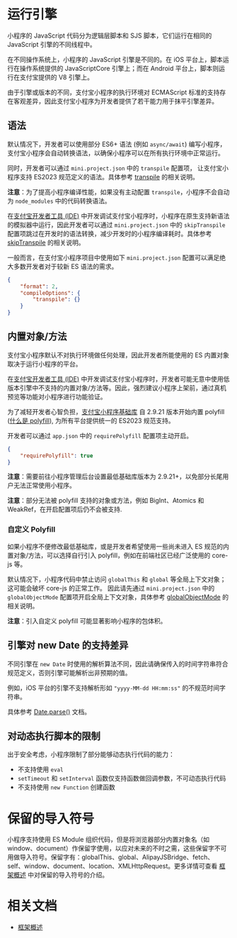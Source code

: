 # 运行引擎

小程序的 JavaScript 代码分为逻辑层脚本和 SJS 脚本，它们运行在相同的 JavaScript 引擎的不同线程中。

在不同操作系统上，小程序的 JavaScript 引擎是不同的。在 iOS 平台上，脚本运行在操作系统提供的 JavaScriptCore 引擎上；而在 Android 平台上，脚本则运行在支付宝提供的 V8 引擎上。

由于引擎或版本的不同，支付宝小程序的执行环境对 ECMAScript 标准的支持存在客观差异，因此支付宝小程序为开发者提供了若干能力用于抹平引擎差异。

## 语法

默认情况下，开发者可以使用部分 ES6+ 语法 (例如 `async/await`) 编写小程序，支付宝小程序会自动转换语法，以确保小程序可以在所有执行环境中正常运行。

同时，开发者可以通过 `mini.project.json` 中的 `transpile` 配置项， 让支付宝小程序支持 ES2023 规范定义的语法。具体参考 [transpile](https://opendocs.alipay.com/mini/03dbc3#transpile) 的相关说明。


**注意**：为了提高小程序编译性能，如果没有主动配置 `transpile`，小程序不会自动为 `node_modules` 中的代码转换语法。

在[支付宝开发者工具 (IDE)](https://opendocs.alipay.com/mini/02bzsm?pathHash=98121aa5) 中开发调试支付宝小程序时，小程序在原生支持新语法的模拟器中运行，因此开发者可以通过 `mini.project.json` 中的 `skipTranspile` 配置项跳过在开发时的语法转换，减少开发时的小程序编译耗时。具体参考 [skipTranspile](https://opendocs.alipay.com/mini/03dbc3#developOptions) 的相关说明。


一般而言，在支付宝小程序项目中使用如下 `mini.project.json` 配置可以满足绝大多数开发者对于较新 ES 语法的需求。

```json
{
    "format": 2,
    "compileOptions": {
        "transpile": {}
    }
}
```


## 内置对象/方法


支付宝小程序默认不对执行环境做任何处理，因此开发者所能使用的 ES 内置对象取决于运行小程序的平台。


在[支付宝开发者工具 (IDE)](https://opendocs.alipay.com/mini/02bzsm?pathHash=98121aa5) 中开发调试支付宝小程序时，开发者可能无意中使用低版本引擎中不支持的内置对象/方法等。因此，强烈建议小程序上架前，通过真机预览等功能对小程序进行功能验证。

为了减轻开发者心智负担，[支付宝小程序基础库](https://opendocs.alipay.com/mini/framework/lib?pathHash=ef31f026) 自 2.9.21 版本开始内置 polyfill ([什么是 polyfill](https://developer.mozilla.org/zh-CN/docs/Glossary/Polyfill)), 为所有平台提供统一的 ES2023 规范支持。

开发者可以通过 `app.json` 中的 `requirePolyfill` 配置项主动开启。

```json
{
    "requirePolyfill": true
}
```

**注意**：需要前往小程序管理后台设置最低基础库版本为 2.9.21+，以免部分长尾用户无法正常使用小程序。

**注意**：部分无法被 polyfill 支持的对象或方法，例如 BigInt、Atomics 和 WeakRef，在开启配置项后仍不会被支持.


### 自定义 Polyfill

如果小程序不便修改最低基础库，或是开发者希望使用一些尚未进入 ES 规范的内置对象/方法，可以选择自行引入 polyfill，例如在前端社区已经广泛使用的 core-js 等。

默认情况下，小程序代码中禁止访问 `globalThis` 和 `global` 等全局上下文对象；这可能会破坏 core-js 的正常工作。
因此请先通过 `mini.project.json` 中的 `globalObjectMode` 配置项开启全局上下文对象，具体参考 [globalObjectMode](https://opendocs.alipay.com/mini/03dbc3#globalObjectMode) 的相关说明。


**注意**：引入自定义 polyfill 可能显著影响小程序的包体积。


## 引擎对 new Date 的支持差异

不同引擎在 `new Date` 时使用的解析算法不同，因此请确保传入的时间字符串符合规范定义，否则引擎可能解析出非预期的值。

例如，iOS 平台的引擎不支持解析形如 `"yyyy-MM-dd HH:mm:ss"` 的不规范时间字符串。

具体参考 [Date.parse()](https://developer.mozilla.org/zh-CN/docs/Web/JavaScript/Reference/Global_Objects/Date/parse#%E5%BC%95%E6%93%8E%E7%9B%B8%E5%85%B3%E7%9A%84%E6%97%A5%E6%9C%9F%E6%A0%BC%E5%BC%8F) 文档。


## 对动态执行脚本的限制

出于安全考虑，小程序限制了部分能够动态执行代码的能力：

- 不支持使用 `eval`
- `setTimeout` 和 `setInterval` 函数仅支持函数做回调参数，不可动态执行代码
- 不支持使用 `new Function` 创建函数

# 保留的导入符号

小程序支持使用 ES Module 组织代码，但是将浏览器部分内置对象名（如 window、document）作保留字使用，以应对未来的不时之需，这些保留字不可用做导入符号。保留字有：globalThis、global、AlipayJSBridge、fetch、self、window、document、location、XMLHttpRequest。更多详情可查看 [框架概述](https://opendocs.alipay.com/mini/framework/overview) 中对保留的导入符号的介绍。

# 相关文档

- [框架概述](https://opendocs.alipay.com/mini/framework/overview)
